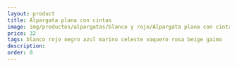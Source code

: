 ```yaml
---
layout: product
title: Alpargata plana con cintas
image: img/productos/alpargatas/blanco y rojo/Alpargata plana con cintas=32=blanco rojo negro azul marino celeste vaquero rosa beige gaimo.webp
price: 32
tags: blanco rojo negro azul marino celeste vaquero rosa beige gaimo
description: 
order: 0
---
```

